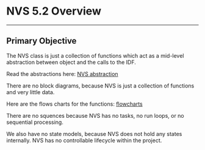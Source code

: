 # NVS 5.2 Overview
---
## Primary Objective

The NVS class is just a collection of functions which act as a mid-level abstraction between object and the calls to the IDF.

Read the abstractions here: [NVS abstraction](./src/nvs/docs/nvs_abstractions.md)

There are no block diagrams, because NVS is just a collection of functions and very little data.

Here are the flows charts for the functions: [flowcharts](./src/nvs/docs/nvs_flowcharts.md)

There are no squences because NVS has no tasks, no run loops, or no sequential processing.

We also have no state models, because NVS does not hold any states internally.  NVS has no controllable lifecycle within the project. 